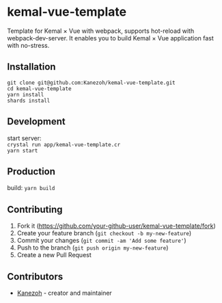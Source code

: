 # kemal-vue-template

Template for Kemal × Vue with webpack, supports hot-reload with webpack-dev-server.
It enables you to build Kemal × Vue application fast with no-stress.

## Installation

`git clone git@github.com:Kanezoh/kemal-vue-template.git`  
`cd kemal-vue-template`  
`yarn install`  
`shards install`  

## Development

start server:  
`crystal run app/kemal-vue-template.cr`  
`yarn start`  

## Production
build: `yarn build`

## 

## Contributing

1. Fork it (<https://github.com/your-github-user/kemal-vue-template/fork>)
2. Create your feature branch (`git checkout -b my-new-feature`)
3. Commit your changes (`git commit -am 'Add some feature'`)
4. Push to the branch (`git push origin my-new-feature`)
5. Create a new Pull Request

## Contributors

- [Kanezoh](https://github.com/your-github-user) - creator and maintainer
